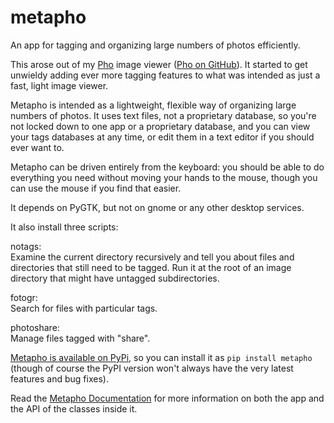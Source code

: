 metapho
=======

An app for tagging and organizing large numbers of photos efficiently.

This arose out of my [Pho](http://shallowsky.com/software/pho/)
image viewer ([Pho on GitHub](https://github.com/akkana/pho)).
It started to get unwieldy adding ever more tagging features to what
was intended as just a fast, light image viewer.

Metapho is intended as a lightweight, flexible way of organizing
large numbers of photos. It uses text files, not a proprietary database,
so you're not locked down to one app or a proprietary database,
and you can view your tags databases at any time, or edit them in a
text editor if you should ever want to.

Metapho can be driven entirely from the keyboard: you should be able
to do everything you need without moving your hands to the mouse,
though you can use the mouse if you find that easier.

It depends on PyGTK, but not on gnome or any other desktop services.

It also install three scripts:

notags:  
Examine the current directory recursively and tell you about files and
directories that still need to be tagged. Run it at the root of
an image directory that might have untagged subdirectories.

fotogr:  
Search for files with particular tags.

photoshare:  
Manage files tagged with "share".

[Metapho is available on PyPi](https://pypi.python.org/pypi/metapho/),
so you can install it as `pip install metapho`
(though of course the PyPI version won't always have the
very latest features and bug fixes).

Read the [Metapho Documentation](https://metapho.readthedocs.io/en/latest/)
for more information on both the app and the API of the classes
inside it.

